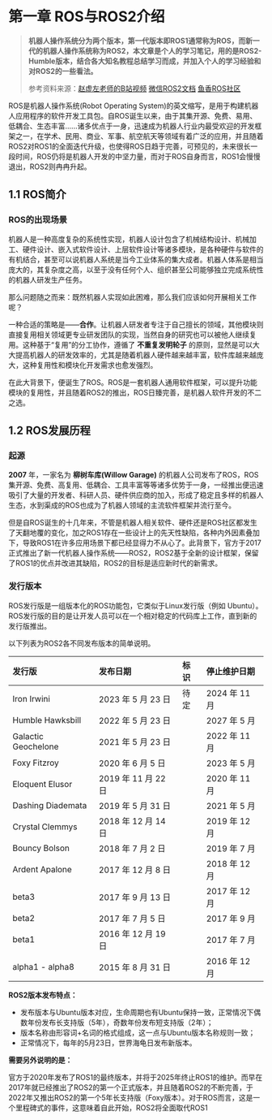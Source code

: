 # 第一章 ROS与ROS2介绍

> **机器人操作系统分为两个版本，第一代版本即ROS1通常称为ROS，而新一代的机器人操作系统称为ROS2，本文章是个人的学习笔记，用的是ROS2-Humble版本，结合各大知名教程总结学习而成，并加入个人的学习经验和对ROS2的一些看法。**
>
> 参考资料来源：[赵虚左老师的B站视频](https://www.bilibili.com/video/BV1VB4y137ys/?spm_id_from=333.337.search-card.all.click)	[微信ROS2文档](https://mp.weixin.qq.com/mp/appmsgalbum?__biz=MzU3Mjg0NDkxNw==&action=getalbum&album_id=3095145891872931841#wechat_redirect)	[鱼香ROS社区](https://fishros.com/#/fish_home)

ROS是机器人操作系统(Robot Operating System)的英文缩写，是用于构建机器人应用程序的软件开发工具包。自ROS诞生以来，由于其集开源、免费、易用、低耦合、生态丰富......诸多优点于一身，迅速成为机器人行业内最受欢迎的开发框架之一，在学术、民用、商业、军事、航空航天等领域有着广泛的应用，并且随着ROS2对ROS1的全面迭代升级，也使得ROS日趋于完善，可预见的，未来很长一段时间，ROS仍将是机器人开发的中坚力量，而对于ROS自身而言，ROS1会慢慢退出，ROS2则冉冉升起。

## 1.1 ROS简介

### ROS的出现场景

机器人是一种高度复杂的系统性实现，机器人设计包含了机械结构设计、机械加工、硬件设计、嵌入式软件设计、上层软件设计等诸多模块，是各种硬件与软件的有机结合，甚至可以说机器人系统是当今工业体系的集大成者。机器人体系是相当庞大的，其复杂度之高，以至于没有任何个人、组织甚至公司能够独立完成系统性的机器人研发生产任务。

那么问题随之而来：既然机器人实现如此困难，那么我们应该如何开展相关工作呢？

一种合适的策略是——**合作**。让机器人研发者专注于自己擅长的领域，其他模块则直接复用相关领域更专业研发团队的实现，当然自身的研究也可以被他人继续复用。这种基于“复用”的分工协作，遵循了 **不重复发明轮子** 的原则，显然是可以大大提高机器人的研发效率的，尤其是随着机器人硬件越来越丰富，软件库越来越庞大，这种复用性和模块化开发需求也愈发强烈。

在此大背景下，便诞生了ROS。ROS是一套机器人通用软件框架，可以提升功能模块的复用性，并且随着ROS2的推出，ROS日臻完善，是机器人软件开发的不二之选。

## 1.2 ROS发展历程

### 起源

**2007** 年，一家名为 **柳树车库(Willow Garage)** 的机器人公司发布了ROS，ROS集开源、免费、高复用、低耦合、工具丰富等等诸多优势于一身，一经推出便迅速吸引了大量的开发者、科研人员、硬件供应商的加入，形成了稳定且多样的机器人生态，水到渠成的ROS也成为了机器人领域的主流软件框架并流行至今。

但是自ROS诞生的十几年来，不管是机器人相关软件、硬件还是ROS社区都发生了天翻地覆的变化，加之ROS1存在一些设计上的先天性缺陷，各种内外因素叠加下，导致ROS1在许多应用场景下都已经显得力不从心了。此背景下，官方于2017正式推出了新一代机器人操作系统——ROS2，ROS2基于全新的设计框架，保留了ROS1的优点并改进其缺陷，ROS2的目标是适应新时代的新需求。

### 发行版本

ROS发行版是一组版本化的ROS功能包，它类似于Linux发行版（例如 Ubuntu）。ROS发行版的目的是让开发人员可以在一个相对稳定的代码库上工作，直到新的发行版推出。

以下列表为ROS2各不同发布版本的简单说明。

| 发行版              | 发布日期            | 标识 | 停止维护日期  |
| :------------------ | :------------------ | :--- | :------------ |
| Iron Irwini         | 2023 年 5 月 23 日  | 待定 | 2024 年 11 月 |
| Humble Hawksbill    | 2022 年 5 月 23 日  |      | 2027 年 5 月  |
| Galactic Geochelone | 2021 年 5 月 23 日  |      | 2022 年 11 月 |
| Foxy Fitzroy        | 2020 年 6 月 5 日   |      | 2023 年 5 月  |
| Eloquent Elusor     | 2019 年 11 月 22 日 |      | 2020 年 11 月 |
| Dashing Diademata   | 2019 年 5 月 31 日  |      | 2021 年 5 月  |
| Crystal Clemmys     | 2018 年 12 月 14 日 |      | 2019 年 12 月 |
| Bouncy Bolson       | 2018 年 7 月 2 日   |      | 2019 年 7 月  |
| Ardent Apalone      | 2017 年 12 月 8 日  |      | 2018 年 12 月 |
| beta3               | 2017 年 9 月 13 日  |      | 2017 年 12 月 |
| beta2               | 2017 年 7 月 5 日   |      | 2017 年 9 月  |
| beta1               | 2016 年 12 月 19 日 |      | 2017 年 7 月  |
| alpha1 - alpha8     | 2015 年 8 月 31 日  |      | 2016 年 12 月 |

**ROS2版本发布特点：**

- 发布版本与Ubuntu版本对应，生命周期也有Ubuntu保持一致，正常情况下偶数年份发布长支持版（5年），奇数年份发布短支持版（2年）；
- 版本名称由形容词+名词的格式组成，这一点与Ubuntu版本名称规则一致；
- 正常情况下，每年的5月23日，世界海龟日发布新版本。

**需要另外说明的是：**

官方于2020年发布了ROS1的最终版本，并将于2025年终止ROS1的维护。而早在2017年就已经推出了ROS2的第一个正式版本，并且随着ROS2的不断完善，于2022年又推出ROS2的第一个5年长支持版（Foxy版本）。对于ROS而言，这是一个里程碑式的事件，这意味着自此开始，ROS2将全面取代ROS1







